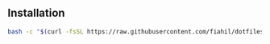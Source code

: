 ## Installation

```sh
bash -c "$(curl -fsSL https://raw.githubusercontent.com/fiahil/dotfiles2/master/dotfiles2/install.sh)"
```
